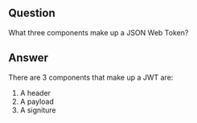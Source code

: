 ## Question

What three components make up a JSON Web Token?

## Answer

There are 3 components that make up a JWT are:
1. A header
2. A payload
3. A signiture

